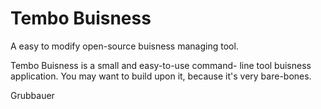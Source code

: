 Tembo Buisness
==============
A easy to modify open-source buisness managing tool.

Tembo Buisness is a small and easy-to-use command-
line tool buisness application. You may want to
build upon it, because it's very bare-bones.


Grubbauer
